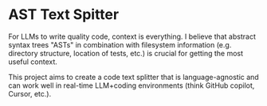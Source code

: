 # AST Text Spitter

For LLMs to write quality code, context is everything. I believe that abstract syntax trees "ASTs" in combination with filesystem information (e.g. directory structure, location of tests, etc.) is crucial for getting the most useful context.

This project aims to create a code text splitter that is language-agnostic and can work well in real-time LLM+coding environments (think GitHub copilot, Cursor, etc.).
